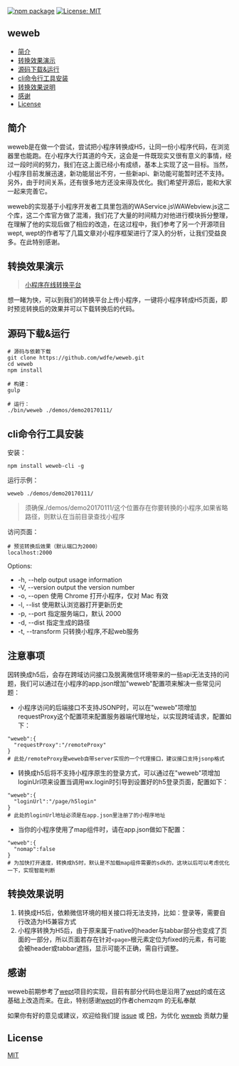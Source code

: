 [![npm package](https://img.shields.io/npm/v/weweb-cli.svg)](https://www.npmjs.com/package/weweb-cli)
[![License: MIT](https://img.shields.io/badge/License-MIT-green.svg)](https://opensource.org/licenses/MIT)

## weweb
- [简介](#简介)
- [转换效果演示](#转换效果演示)
- [源码下载&运行](#源码下载&运行)
- [cli命令行工具安装](#cli命令行工具安装)
- [转换效果说明](#转换效果说明)
- [感谢](#感谢)
- [License](#License)

## 简介
weweb是在做一个尝试，尝试把小程序转换成H5，让同一份小程序代码，在浏览器里也能跑。在小程序大行其道的今天，这会是一件既现实又很有意义的事情，经过一段时间的努力，我们在这上面已经小有成绩，基本上实现了这一目标。当然，小程序目前发展迅速，新功能层出不穷，一些新api、新功能可能暂时还不支持。另外，由于时间关系，还有很多地方还没来得及优化。我们希望开源后，能和大家一起来完善它。

weweb的实现基于小程序开发者工具里包涵的WAService.js\WAWebview.js这二个库，这二个库官方做了混淆，我们花了大量的时间精力对他进行模块拆分整理，在理解了他的实现后做了相应的改造，在这过程中，我们参考了另一个开源项目wept, wept的作者写了几篇文章对小程序框架进行了深入的分析，让我们受益良多。在此特别感谢。

## 转换效果演示
>[小程序在线转换平台](http://shaomayou.com/weweb/)

想一睹为快，可以到我们的转换平台上传小程序，一键将小程序转成H5页面，即时预览转换后的效果并可以下载转换后的代码。

## 源码下载&运行
```
# 源码与依赖下载
git clone https://github.com/wdfe/weweb.git
cd weweb
npm install

# 构建：
gulp

# 运行：
./bin/weweb ./demos/demo20170111/
```

## cli命令行工具安装

安装：
```
npm install weweb-cli -g
```

运行示例：
```
weweb ./demos/demo20170111/
```
> 须确保./demos/demo20170111/这个位置存在你要转换的小程序,如果省略路径，则默认在当前目录查找小程序

访问页面：
```
# 预览转换后效果（默认端口为2000）
localhost:2000 
```

Options:

- -h, --help       output usage information
- -V, --version    output the version number
- -o, --open       使用 Chrome 打开小程序，仅对 Mac 有效
- -l, --list       使用默认浏览器打开更新历史
- -p, --port <n>   指定服务端口，默认 2000
- -d, --dist <n>   指定生成的路径
- -t, --transform  只转换小程序,不起web服务


## 注意事项
因转换成h5后，会存在跨域访问接口及脱离微信环境带来的一些api无法支持的问题，我们可以通过在小程序的app.json增加"weweb"配置项来解决一些常见问题：

- 小程序访问的后端接口不支持JSONP时，可以在"weweb"项增加requestProxy这个配置项来配置服务器端代理地址，以实现跨域请求，配置如下：
```
"weweb":{
  "requestProxy":"/remoteProxy"
}
# 此处/remoteProxy是weweb自带server实现的一个代理接口，建议接口支持jsonp格式
```

- 转换成h5后将不支持小程序原生的登录方式，可以通过在"weweb"项增加loginUrl项来设置当调用wx.login时引导到设置好的h5登录页面，配置如下：
```
"weweb":{
  "loginUrl":"/page/h5login"
}
# 此处的loginUrl地址必须是在app.json里注册了的小程序地址
```

- 当你的小程序使用了map组件时，请在app.json做如下配置：
```
"weweb":{
  "nomap":false
}
# 为加快打开速度，转换成h5时，默认是不加载map组件需要的sdk的，这块以后可以考虑优化一下，实现智能判断
```

## 转换效果说明
1. 转换成H5后，依赖微信环境的相关接口将无法支持，比如：登录等，需要自行改造为H5兼容方式
2. 小程序转换为H5后，由于原来属于native的header与tabbar部分也变成了页面的一部分，所以页面若存在针对`<page>`根元素定位为fixed的元素，有可能会被header或tabbar遮挡，显示可能不正确，需自行调整。

## 感谢
weweb前期参考了[wept]项目的实现，目前有部分代码也是沿用了[wept]的或在这基础上改造而来。在此，特别感谢[wept]的作者chemzqm 的无私奉献

如果你有好的意见或建议，欢迎给我们提 [issue] 或 [PR]，为优化 [weweb] 贡献力量

## License

[MIT](http://opensource.org/licenses/MIT)

[微信小程序简易教程]: https://mp.weixin.qq.com/debug/wxadoc/dev/
[issue]: https://github.com/wdfe/weweb/issues/new
[PR]: https://github.com/wdfe/weweb/compare
[weweb]: https://github.com/wdfe/weweb
[wept]: https://chemzqm.github.io/wept/#/
